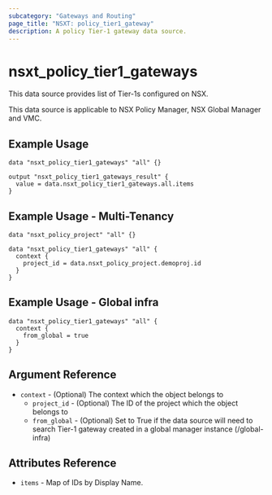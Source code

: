 ```yaml
---
subcategory: "Gateways and Routing"
page_title: "NSXT: policy_tier1_gateway"
description: A policy Tier-1 gateway data source.
---
```


# nsxt_policy_tier1_gateways

This data source provides list of Tier-1s configured on NSX.

This data source is applicable to NSX Policy Manager, NSX Global Manager and VMC.

## Example Usage

```hcl
data "nsxt_policy_tier1_gateways" "all" {}

output "nsxt_policy_tier1_gateways_result" {
  value = data.nsxt_policy_tier1_gateways.all.items
}
```

## Example Usage - Multi-Tenancy

```hcl
data "nsxt_policy_project" "all" {}

data "nsxt_policy_tier1_gateways" "all" {
  context {
    project_id = data.nsxt_policy_project.demoproj.id
  }
}
```

## Example Usage - Global infra

```hcl
data "nsxt_policy_tier1_gateways" "all" {
  context {
    from_global = true
  }
}
```

## Argument Reference

* `context` - (Optional) The context which the object belongs to
    * `project_id` - (Optional) The ID of the project which the object belongs to
    * `from_global` - (Optional) Set to True if the data source will need to search Tier-1 gateway created in a global manager instance (/global-infra)

## Attributes Reference

* `items` - Map of IDs by Display Name.